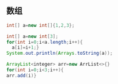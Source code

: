 ## 数组

```java
int[] a=new int[]{1,2,3};
```
```java
int[] a=new int[3];
for(int i=0;i<a.length;i++){
  a[i]=i+1;}
System.out.println(Arrays.toString(a));
```
```java
ArrayList<integer> arr=new ArrList<>{}
for(int i=0;i<3;i++){
arr.add(i)}
```
